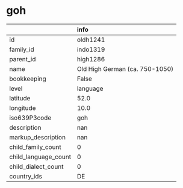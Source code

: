 # goh
|                      | info                           |
|:---------------------|:-------------------------------|
| id                   | oldh1241                       |
| family_id            | indo1319                       |
| parent_id            | high1286                       |
| name                 | Old High German (ca. 750-1050) |
| bookkeeping          | False                          |
| level                | language                       |
| latitude             | 52.0                           |
| longitude            | 10.0                           |
| iso639P3code         | goh                            |
| description          | nan                            |
| markup_description   | nan                            |
| child_family_count   | 0                              |
| child_language_count | 0                              |
| child_dialect_count  | 0                              |
| country_ids          | DE                             |